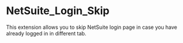 # NetSuite_Login_Skip
This extension allows you to skip NetSuite login page in case you have already logged in in different tab.
